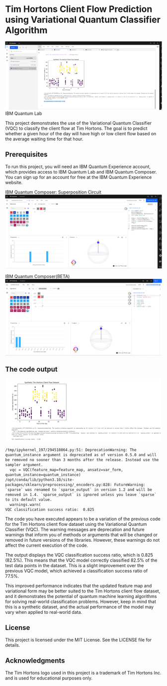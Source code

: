 # Tim Hortons Client Flow Prediction using Variational Quantum Classifier Algorithm

![Alt text](Media/11.png)
IBM Quantum Lab

This project demonstrates the use of the Variational Quantum Classifier (VQC) to classify the client flow at Tim Hortons. The goal is to predict whether a given hour of the day will have high or low client flow based on the average waiting time for that hour.

## Prerequisites
To run this project, you will need an IBM Quantum Experience account, which provides access to IBM Quantum Lab and IBM Quantum Composer. You can sign up for an account for free at the IBM Quantum Experience website.

IBM Quantum Composer: Superposition Circuit
![Alt text](Media/1.png)

IBM Quantum Composer(BETA)
![Alt text](Media/2.png)
## The code output

![Alt text](Media/Screenshot%202023-05-05%20011437.png)

```
/tmp/ipykernel_197/294518064.py:51: DeprecationWarning: The quantum_instance argument is deprecated as of version 0.5.0 and will be removed no sooner than 3 months after the release. Instead use the sampler argument.
  vqc = VQC(feature_map=feature_map, ansatz=var_form, quantum_instance=quantum_instance)
/opt/conda/lib/python3.10/site-packages/sklearn/preprocessing/_encoders.py:828: FutureWarning: `sparse` was renamed to `sparse_output` in version 1.2 and will be removed in 1.4. `sparse_output` is ignored unless you leave `sparse` to its default value.
  warnings.warn(
VQC classification success ratio:  0.825
```

The code you have executed appears to be a variation of the previous code for the Tim Hortons client flow dataset using the Variational Quantum Classifier (VQC). The warning messages are deprecation and future warnings that inform you of methods or arguments that will be changed or removed in future versions of the libraries. However, these warnings do not affect the current execution of the code.

The output displays the VQC classification success ratio, which is 0.825 (82.5%). This means that the VQC model correctly classified 82.5% of the test data points in the dataset. This is a slight improvement over the previous VQC model, which achieved a classification success ratio of 77.5%.

This improved performance indicates that the updated feature map and variational form may be better suited to the Tim Hortons client flow dataset, and it demonstrates the potential of quantum machine learning algorithms for solving real-world classification problems. However, keep in mind that this is a synthetic dataset, and the actual performance of the model may vary when applied to real-world data.

## License
This project is licensed under the MIT License. See the LICENSE file for details.

## Acknowledgments
The Tim Hortons logo used in this project is a trademark of Tim Hortons Inc. and is used for educational purposes only.


